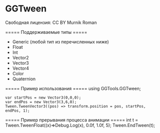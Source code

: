 # GGTween

Свободная лицензия: CC BY Murnik Roman

===== Поддерживаемые типы =====
- Generic (любой тип из перечисленных ниже)
- Float
- Int
- Vector2
- Vector3
- Vector4
- Color
- Quaternion

===== Пример использования =====
	using GGTools.GGTween;

	var startPos = new Vector3(0,0,0);
	var endPos = new Vector3(3,6,0);
	Tween.TweenVector3((pos) => transform.position = pos, startPos, endPos, 1);

===== Пример прерывания процесса анимации =====
	int t = Tween.TweenFloat((x)=>Debug.Log(x), 0.0f, 1.0f, 5);
	Tween.EndTween(t);
